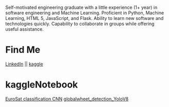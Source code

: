 Self-motivated engineering graduate with a little experience (1+ year) in software engineering and Machine Learning. Proficient in Python, Machine Learning, HTML 5, JavaScript, and Flask. Ability to learn new software and technologies quickly. Capability to collaborate in groups while offering useful assistance.

# Find Me
[LinkedIn](https://www.linkedin.com/in/tasmimul-huda/) ||
[kaggle](https://www.kaggle.com/tasmim)

# kaggleNotebook
[EuroSat classification CNN](https://www.kaggle.com/code/tasmim/eurosat-classification-cnn)
[globalwheet_detection_YoloV8](https://www.kaggle.com/code/tasmim/globalwheet-detection-yolov8)

<!--
**tasmimul-huda/tasmimul-huda** is a ✨ _special_ ✨ repository because its `README.md` (this file) appears on your GitHub profile.

Here are some ideas to get you started:


- 🔭 I’m currently working on Deep L=Reinforcement Learning
- 🌱 I’m currently learning ...
- 👯 I’m looking to collaborate on ... 
- 🤔 I’m looking for help with ...
- 💬 Ask me about ...
- 📫 How to reach me: ...
- 😄 Pronouns: ...
- ⚡ Fun fact: ...
-->

